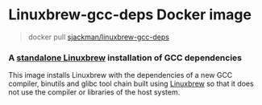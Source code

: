Linuxbrew-gcc-deps Docker image
================================================================================

> docker pull [sjackman/linuxbrew-gcc-deps][]

### A [standalone Linuxbrew][] installation of GCC dependencies

This image installs Linuxbrew with the dependencies of a new GCC compiler, binutils and glibc tool chain built using [Linuxbrew][] so that it does not use the compiler or libraries of the host system.

[sjackman/linuxbrew-gcc-deps]: https://registry.hub.docker.com/u/sjackman/linuxbrew-gcc-deps/
[Linuxbrew]: http://brew.sh/linuxbrew/
[standalone Linuxbrew]: https://github.com/Homebrew/linuxbrew/wiki/Standalone-Installation
